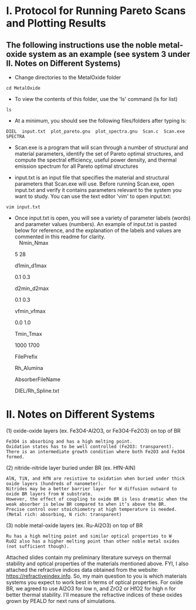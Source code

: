# I. Protocol for Running Pareto Scans and Plotting Results

## The following instructions use the noble metal-oxide system as an example (see system 3 under II. Notes on Different Systems)

- Change directories to the MetalOxide folder

`cd MetalOxide`

- To view the contents of this folder, use the 'ls' command (ls for list)

`ls`

- At a minimum, you should see the following files/folders after typing ls:

`DIEL  input.txt  plot_pareto.gnu  plot_spectra.gnu  Scan.c  Scan.exe  SPECTRA`

- Scan.exe is a program that will scan through a number of structural and material parameters, identify the set of Pareto optimal structures, and compute the spectral efficiency, useful power density, and thermal emission spectrum for all Pareto optimal structures

- input.txt is an input file that specifies the material and structural parameters that Scan.exe will use.  Before running Scan.exe, open input.txt and verify it contains parameters relevant to the system you want to study.  You can use the text editor 'vim' to open input.txt:

`vim input.txt`

- Once input.txt is open, you will see a variety of parameter labels (words) and parameter values (numbers).  An example of input.txt is pasted below for reference, and the explanation of the labels and values are commented in this readme for clarity.  
    Nmin_Nmax   

    5 28

    d1min_d1max

    0.1  0.3

    d2min_d2max

    0.1  0.3

    vfmin_vfmax

    0.0 1.0

    Tmin_Tmax

    1000 1700

    FilePrefix

    Rh_Alumina

    AbsorberFileName

    DIEL/Rh_Spline.txt


# II. Notes on Different Systems
(1) oxide-oxide layers (ex. Fe3O4-Al2O3, or Fe3O4-Fe2O3) on top of BR

    Fe3O4 is absorbing and has a high melting point.
    Oxidation states has to be well controlled (Fe2O3: transparent).
    There is an intermediate growth condition where both Fe2O3 and Fe3O4 formed.

(2) nitride-nitride layer buried under BR (ex. HfN-AlN)

    AlN, TiN, and HfN are resistive to oxidation when buried under thick oxide layers (hundreds of nanometer). 
    Nitrides may be a better barrier layer for W diffusion outward to oxide BR layers from W substrate.
    However, the effect of coupling to oxide BR is less dramatic when the weak absorber is below BR compared to when it’s above the BR.
    Precise control over stoichiometry at high temperature is needed. (Metal rich: absorbing, N rich: transparent)

(3) noble metal-oxide layers (ex. Ru-Al2O3) on top of BR

    Ru has a high melting point and similar optical properties to W
    RuO2 also has a higher melting point than other noble metal oxides (not sufficient though).

Attached slides contain my preliminary literature surveys on thermal stability and optical properties of the materials mentioned above. FYI, I also attached the refractive indices data obtained from the website: https://refractiveindex.info. So, my main question to you is which materials systems you expect to work best in terms of optical properties. For oxide BR, we agreed to use Al2O3 for low n, and ZrO2 or HfO2 for high n for better thermal stability. I'll measure the refractive indices of these oxides grown by PEALD for next runs of simulations.
